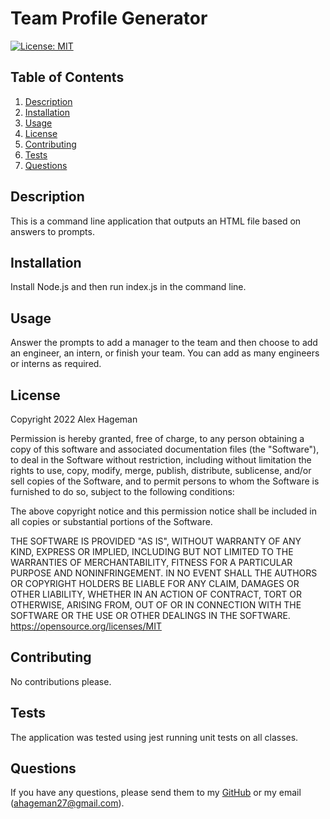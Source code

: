 # Team Profile Generator
  [![License: MIT](https://img.shields.io/badge/License-MIT-yellow.svg)](https://opensource.org/licenses/MIT)
  ## Table of Contents
  1. [Description](#description)
  2. [Installation](#installation)
  3. [Usage](#usage)
  4. [License](#license)
  5. [Contributing](#contributing)
  6. [Tests](#tests)
  7. [Questions](#questions)

  ## Description
  This is a command line application that outputs an HTML file based on answers to prompts.

  ## Installation
  Install Node.js and then run index.js in the command line.

  ## Usage
  Answer the prompts to add a manager to the team and then choose to add an engineer, an intern, or finish your team. You can add as many engineers or interns as required.

  ## License
  Copyright 2022 Alex Hageman

Permission is hereby granted, free of charge, to any person obtaining a copy of this software and associated documentation files (the "Software"), to deal in the Software without restriction, including without limitation the rights to use, copy, modify, merge, publish, distribute, sublicense, and/or sell copies of the Software, and to permit persons to whom the Software is furnished to do so, subject to the following conditions:

The above copyright notice and this permission notice shall be included in all copies or substantial portions of the Software.

THE SOFTWARE IS PROVIDED "AS IS", WITHOUT WARRANTY OF ANY KIND, EXPRESS OR IMPLIED, INCLUDING BUT NOT LIMITED TO THE WARRANTIES OF MERCHANTABILITY, FITNESS FOR A PARTICULAR PURPOSE AND NONINFRINGEMENT. IN NO EVENT SHALL THE AUTHORS OR COPYRIGHT HOLDERS BE LIABLE FOR ANY CLAIM, DAMAGES OR OTHER LIABILITY, WHETHER IN AN ACTION OF CONTRACT, TORT OR OTHERWISE, ARISING FROM, OUT OF OR IN CONNECTION WITH THE SOFTWARE OR THE USE OR OTHER DEALINGS IN THE SOFTWARE.
  https://opensource.org/licenses/MIT

  ## Contributing
  No contributions please.

  ## Tests
  The application was tested using jest running unit tests on all classes.

  ## Questions
  If you have any questions, please send them to my [GitHub](https://github.com/ahageman27) or my email (ahageman27@gmail.com).

